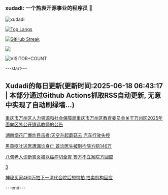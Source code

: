 ### xudadi: 一个热衷开源事业的程序员 👋

![xudadi](https://github-readme-stats-git-masterorgs-github-readme-stats-team.vercel.app/api?username=xudadi)

[![Top Langs](https://github-readme-stats.vercel.app/api/top-langs/?username=xudadi)](https://github.com/anuraghazra/github-readme-stats)

[![GitHub Streak](https://streak-stats.demolab.com?user=xudadi&locale=zh_Hans)](https://git.io/streak-stats)

![](https://raw.githubusercontent.com/xudadi/xudadi/main/assets/github-contribution-grid-snake.svg)

![VISITOR+COUNT](https://komarev.com/ghpvc/?username=xudadi&label=VISITOR+COUNT)


---start---

## Xudadi的每日更新(更新时间:2025-06-18 06:43:17 | 本部分通过Github Actions抓取RSS自动更新, 无意中实现了自动刷绿墙...)

[重庆市万州区人力资源和社会保障局重庆市万州区教育委员会关于万州区2025年面向区外公开遴选教师的公告](https://www.gongkaoleida.com/article/2457669)

[湖南烟花厂爆炸目击者:天空升起蘑菇云 汽车行驶失控](https://m.163.com/news/article/K29O99NS055040N3.html)

[男童呕吐送医遭漏诊身亡 首诊医生被刑拘院方赔146万](https://m.163.com/news/article/K29J666B05561G0D.html)

[八旬老人诊断胃炎被以癌症切全胃 警方不立案院方回应](https://m.163.com/news/article/K29I026O05561G0D.html)

[3](https://m.163.com/touch/news/sub/domestic)

[神秘买家460万拍下一清代合院后想悔拍 拍卖机构回应](https://m.163.com/news/article/K29HULTN051492T3.html)

---end---

